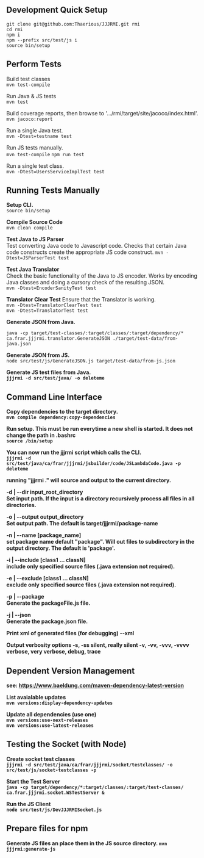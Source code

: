 Development Quick Setup
-----------------------
````
git clone git@github.com:Thaerious/JJJRMI.git rmi
cd rmi
npm i
npm --prefix src/test/js i
source bin/setup
````

Perform Tests
-------------
Build test classes  
`mvn test-compile`

Run Java & JS tests  
`mvn test`

Build coverage reports, then browse to '.../rmi/target/site/jacoco/index.html'.    
`mvn jacoco:report`

Run a single Java test.  
`mvn -Dtest=testname test`

Run JS tests manually.  
`mvn test-compile`
`npm run test`

Run a single test class.    
`mvn -Dtest=UsersServiceImplTest test` 

Running Tests Manually
------------------
<b>Setup CLI.</b>  
`source bin/setup`

<b>Compile Source Code</b>  
`mvn clean compile`

<b>Test Java to JS Parser</b>  
Test converting Java code to Javascript code.  Checks that certain Java
code constructs create the appropriate JS code construct.
`mvn -Dtest=JSParserTest test`

<b>Test Java Translator</b>  
Check the basic functionality of the Java to JS encoder. Works by encoding
Java classes and doing a cursory check of the resulting JSON.  
`mvn -Dtest=EncoderSanityTest test`

<b>Translator Clear Test</b>
Ensure that the Translator is working.  
`mvn -Dtest=TranslatorClearTest test`  
`mvn -Dtest=TranslatorTest test`  

<b>Generate JSON from Java.</b>  
```
java -cp target/test-classes/:target/classes/:target/dependency/* ca.frar.jjjrmi.translator.GenerateJSON ./target/test-data/from-java.json
```
 
<b>Generate JSON from JS.</b>  
`node src/test/js/GenerateJSON.js target/test-data/from-js.json`

<b>Generate JS test files from Java.<b>  
`jjjrmi -d src/test/java/ -o deleteme`

Command Line Interface
----------------------
Copy dependencies to the target directory.  
`mvn compile dependency:copy-dependencies`

Run setup.  This must be run everytime a new shell is started.  It does not change
the path in .bashrc  
`source /bin/setup`

You can now run the jjjrmi script which calls the CLI.  
`jjjrmi -d src/test/java/ca/frar/jjjrmi/jsbuilder/code/JSLambdaCode.java -p deleteme`

running "jjjrmi ." will source and output to the current directory.  

-d | --dir input_root_directory  
Set input path. If the input is a directory recursively process all files in all
directories.

-o | --output output_directory  
Set output path.  The default is target/jjjrmi/package-name

-n | --name [package_name]  
set package name default "package".  Will out files to subdirectory in the output directory.
The default is 'package'.

-i | --include [class1 ... classN]  
include only specified source files (.java extension not required).

-e | --exclude [class1 ... classN]  
exclude only specified source files (.java extension not required).

-p | --package  
Generate the packageFile.js file.

-j | --json  
Generate the package.json file.

Print xml of generated files (for debugging)
--xml

Output verbosity options
-s, -ss silent, really silent
-v, -vv, -vvv, -vvvv verbose, very verbose, debug, trace

Dependent Version Management
----------------------------
see: https://www.baeldung.com/maven-dependency-latest-version

List avaialable updates  
`mvn versions:display-dependency-updates`  

Update all dependencies (use one)  
`mvn versions:use-next-releases`  
`mvn versions:use-latest-releases`  

Testing the Socket (with Node)
------------------------------
Create socket test classes  
`jjjrmi -d src/test/java/ca/frar/jjjrmi/socket/testclasses/ -o src/test/js/socket-testclasses -p`

Start the Test Server  
`java -cp target/dependency/*:target/classes/:target/test-classes/ ca.frar.jjjrmi.socket.WSTestServer &`

Run the JS Client  
`node src/test/js/DevJJJRMISocket.js`

Prepare files for npm
---------------------
Generate JS files an place them in the JS source directory.
`mvn jjjrmi:generate-js`  